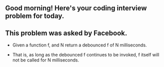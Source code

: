 ## Good morning! Here's your coding interview problem for today.

## This problem was asked by Facebook.

* Given a function f, and N return a debounced f of N milliseconds.

* That is, as long as the debounced f continues to be invoked, f itself will not be called for N milliseconds.